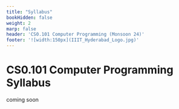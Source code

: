 ```yaml
---
title: "Syllabus"
bookHidden: false
weight: 2
marp: false
header: 'CS0.101 Computer Programming (Monsoon 24)'
footer: '![width:150px](IIIT_Hyderabad_Logo.jpg)'
---
```

# CS0.101 Computer Programming Syllabus

coming soon